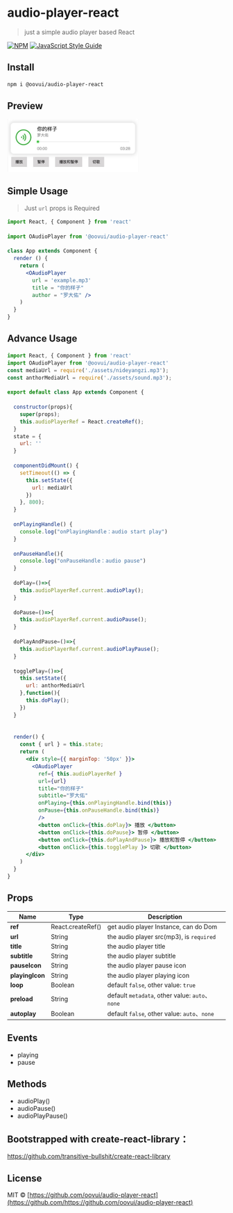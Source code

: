# audio-player-react

> just a simple audio player based React

[![NPM](https://img.shields.io/npm/v/audio-player-react.svg)](https://www.npmjs.com/package/@oovui/audio-player-react) [![JavaScript Style Guide](https://img.shields.io/badge/code_style-standard-brightgreen.svg)](https://standardjs.com)

## Install

```bash
npm i @oovui/audio-player-react
```
## Preview

<img width="303" src="https://raw.githubusercontent.com/oovui/audio-player-react/master/preview_1.png"/>

## Simple Usage

> Just `url` props is Required

```jsx
import React, { Component } from 'react'

import OAudioPlayer from '@oovui/audio-player-react'

class App extends Component {
  render () {
    return (
      <OAudioPlayer 
        url = 'example.mp3'
        title = "你的样子"
        author = "罗大佑" />
    )
  }
}
```

## Advance Usage

```jsx
import React, { Component } from 'react'
import OAudioPlayer from '@oovui/audio-player-react'
const mediaUrl = require('./assets/nideyangzi.mp3');
const anthorMediaUrl = require('./assets/sound.mp3');

export default class App extends Component {

  constructor(props){
    super(props);
    this.audioPlayerRef = React.createRef();  
  }
  state = {
    url: ''
  }

  componentDidMount() {
    setTimeout(() => {
      this.setState({
        url: mediaUrl
      })
    }, 800);
  }

  onPlayingHandle() {
    console.log("onPlayingHandle：audio start play")
  }

  onPauseHandle(){
    console.log("onPauseHandle：audio pause")
  }

  doPlay=()=>{
    this.audioPlayerRef.current.audioPlay();
  }

  doPause=()=>{
    this.audioPlayerRef.current.audioPause();
  }

  doPlayAndPause=()=>{
    this.audioPlayerRef.current.audioPlayPause();
  }

  togglePlay=()=>{
    this.setState({
      url: anthorMediaUrl
    },function(){
      this.doPlay();
    })
  }


  render() {
    const { url } = this.state;
    return (
      <div style={{ marginTop: '50px' }}>
        <OAudioPlayer
          ref={ this.audioPlayerRef }
          url={url}
          title="你的样子"
          subtitle="罗大佑"
          onPlaying={this.onPlayingHandle.bind(this)}
          onPause={this.onPauseHandle.bind(this)}
          />
          <button onClick={this.doPlay}> 播放 </button>
          <button onClick={this.doPause}> 暂停 </button>
          <button onClick={this.doPlayAndPause}> 播放和暂停 </button>
          <button onClick={this.togglePlay }> 切歌 </button>
      </div>
    )
  }
}
```



## Props

| Name | Type | Description |
| ---- | ---- | ----------- |
| **ref**       | React.createRef() | get audio player  Instance, can do Dom
| **url**       | String | the audio player src(mp3), is `required`
| **title**     | String | the audio player title
| **subtitle**   | String | the audio player subtitle
| **pauseIcon**   | String | the audio player pause icon
| **playingIcon**   | String | the audio player playing icon
| **loop**   | Boolean | default `false`, other value: `true`
| **preload**   | String | default `metadata`, other value: `auto`、`none`
| **autoplay**   | Boolean | default `false`, other value: `auto`、`none`


## Events
- playing
- pause

## Methods
- audioPlay()
- audioPause()
- audioPlayPause()


## Bootstrapped with create-react-library：
https://github.com/transitive-bullshit/create-react-library

## License

MIT © [https://github.com/oovui/audio-player-react](https://github.com/https://github.com/oovui/audio-player-react)
